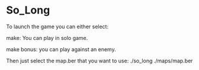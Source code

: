 # So_Long
To launch the game you can either select:

make: You can play in solo game.

make bonus: you can play against an enemy.


Then just select the map.ber that you want to use:
./so_long ./maps/map.ber

